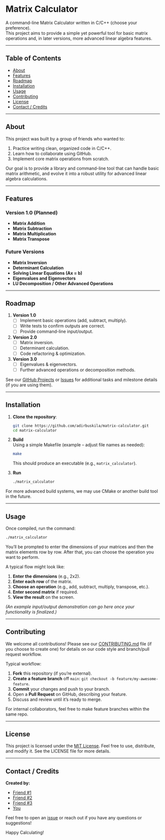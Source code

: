 # Matrix Calculator

A command-line Matrix Calculator written in C/C++ (choose your preference).  
This project aims to provide a simple yet powerful tool for basic matrix operations and, in later versions, more advanced linear algebra features. 

---

## Table of Contents

- [About](#about)  
- [Features](#features)  
- [Roadmap](#roadmap)  
- [Installation](#installation)  
- [Usage](#usage)  
- [Contributing](#contributing)  
- [License](#license)  
- [Contact / Credits](#contact--credits)

---

## About

This project was built by a group of friends who wanted to:  
1. Practice writing clean, organized code in C/C++.  
2. Learn how to collaborate using GitHub.  
3. Implement core matrix operations from scratch.

Our goal is to provide a library and command-line tool that can handle basic matrix arithmetic, and evolve it into a robust utility for advanced linear algebra calculations.  

---

## Features

### Version 1.0 (Planned)
- **Matrix Addition**  
- **Matrix Subtraction**  
- **Matrix Multiplication**  
- **Matrix Transpose**  

### Future Versions
- **Matrix Inversion**  
- **Determinant Calculation**  
- **Solving Linear Equations (Ax = b)**  
- **Eigenvalues and Eigenvectors**  
- **LU Decomposition / Other Advanced Operations**  

---

## Roadmap

1. **Version 1.0**  
   - [ ] Implement basic operations (add, subtract, multiply).  
   - [ ] Write tests to confirm outputs are correct.  
   - [ ] Provide command-line input/output.  

2. **Version 2.0**  
   - [ ] Matrix inversion.  
   - [ ] Determinant calculation.  
   - [ ] Code refactoring & optimization.

3. **Version 3.0**  
   - [ ] Eigenvalues & eigenvectors.  
   - [ ] Further advanced operations or decomposition methods.

See our [GitHub Projects](./../../projects) or [Issues](./../../issues) for additional tasks and milestone details (if you are using them).

---

## Installation

1. **Clone the repository**:
   ```bash
   git clone https://github.com/adirbuskila/matrix-calculator.git
   cd matrix-calculator
   ```

2. **Build**  
   Using a simple Makefile (example – adjust file names as needed):
   ```bash
   make
   ```
   This should produce an executable (e.g., `matrix_calculator`).

3. **Run**  
   ```bash
   ./matrix_calculator
   ```

For more advanced build systems, we may use CMake or another build tool in the future.

---

## Usage

Once compiled, run the command:
```bash
./matrix_calculator
```
You’ll be prompted to enter the dimensions of your matrices and then the matrix elements row by row. After that, you can choose the operation you want to perform.

A typical flow might look like:

1. **Enter the dimensions** (e.g., 2x2).  
2. **Enter each row** of the matrix.  
3. **Choose an operation** (e.g., add, subtract, multiply, transpose, etc.).  
4. **Enter second matrix** if required.  
5. **View the result** on the screen.

*(An example input/output demonstration can go here once your functionality is finalized.)*

---

## Contributing

We welcome all contributions! Please see our [CONTRIBUTING.md](./CONTRIBUTING.md) file (if you choose to create one) for details on our code style and branch/pull request workflow.  

Typical workflow:
1. **Fork** this repository (if you’re external).  
2. **Create a feature branch** off `main`: `git checkout -b feature/my-awesome-feature`.  
3. **Commit** your changes and push to your branch.  
4. Open a **Pull Request** on GitHub, describing your feature.  
5. Discuss and review until it’s ready to merge.

For internal collaborators, feel free to make feature branches within the same repo.

---

## License

This project is licensed under the [MIT License](./LICENSE). Feel free to use, distribute, and modify it. See the LICENSE file for more details.

---

## Contact / Credits

**Created by:**  
- [Friend #1](https://github.com/Friend1)  
- [Friend #2](https://github.com/Friend2)  
- [Friend #3](https://github.com/Friend3)  
- [You](https://github.com/YourUserName)

Feel free to open an [issue](./../../issues) or reach out if you have any questions or suggestions!

Happy Calculating!
